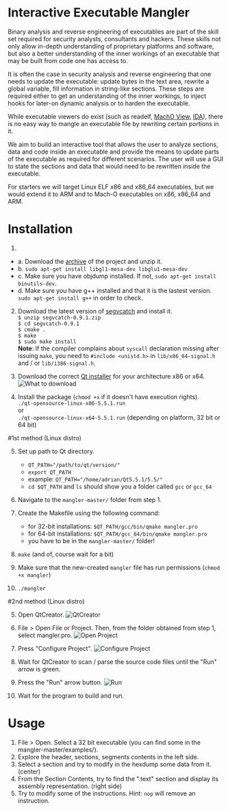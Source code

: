 # Interactive Executable Mangler

Binary analysis and reverse engineering of executables are part of the skill set required for security analysts, consultants and hackers. These skills not only allow in-depth understanding of proprietary platforms and software, but also a better understanding of the inner workings of an executable that may be built from code one has access to.

It is often the case in security analysis and reverse engineering that one needs to update the executable: update bytes in the text area, rewrite a global variable, fill information in string-like sections. These steps are required either to get an understanding of the inner workings, to inject hooks for later-on dynamic analysis or to harden the executable.

While executable viewers do exist (such as readelf, [MachO View][1], [IDA][2]), there is no easy way to mangle an executable file by rewriting certain portions in it.

We aim to build an interactive tool that allows the user to analyze sections, data and code inside an executable and provide the means to update parts of the executable as required for different scenarios. The user will use a GUI to state the sections and data that would need to be rewritten inside the executable.

For starters we will target Linux ELF x86 and x86\_64 executables, but we would extend it to ARM and to Mach-O executables on x86, x86\_64 and ARM.

Installation
=========

1.  
  * a. Download the [archive][3] of the project and unzip it.
  * b. `sudo apt-get install libgl1-mesa-dev libglu1-mesa-dev`
  * c. Make sure you have objdump installed. If not, `sudo apt-get install binutils-dev`.
  * d. Make sure you have g++ installed and that it is the lastest version. `sudo apt-get install g++` in order to check.

2. Download the latest version of [segvcatch][4] and install it.  
`$ unzip segvcatch-0.9.1.zip`  
`$ cd segvcatch-0.9.1`  
`$ cmake .`  
`$ make`  
`$ sudo make install`  
**Note**: If the compiler complains about `syscall` declaration missing after issuing `make`, you need to `#include <unistd.h>` in `lib/x86_64-signal.h` and / or `lib/i386-signal.h`.

3. Download the correct [Qt installer][5] for your architecture x86 or x64.
![What to download](http://i.imgur.com/hnrhyrA.png?1)

4. Install the package (`chmod +x` if it doesn't have execution rights).  
`./qt-opensource-linux-x86-5.5.1.run`  
or  
`./qt-opensource-linux-x64-5.5.1.run` (depending on platform, 32 bit or 64 bit)

#1st method (Linux distro)

5. Set up path to Qt directory.
    * `QT_PATH="/path/to/qt/version/"`
    * `export QT_PATH`
    * example: `QT_PATH="/home/adrian/Qt5.5.1/5.5/"`
    * `cd $QT_PATH` and `ls` should show you a folder called `gcc` or `gcc_64`
    
6. Navigate to the `mangler-master/` folder from step 1.

7. Create the Makefile using the following command:
    * for 32-bit installations: `$QT_PATH/gcc/bin/qmake mangler.pro`
    * for 64-bit installations: `$QT_PATH/gcc_64/bin/qmake mangler.pro`
    * you have to be in the `mangler-master/` folder! 
8. `make` (and of, course wait for a bit)

9. Make sure that the new-created `mangler` file has run permissions (`chmod +x mangler`)

10. `./mangler`

#2nd method (Linux distro)

5. Open QtCreator.
![QtCreator](http://i.imgur.com/5XNKcWo.png)

6. File > Open File or Project.
Then, from the folder obtained from step 1, select mangler.pro.
![Open Project](http://i.imgur.com/DOrdS4C.png)

7. Press "Configure Project".
![Configure Project](http://i.imgur.com/lmDsIgs.png)

8. Wait for QtCreator to scan / parse the source code files until the "Run" arrow is green.

9. Press the "Run" arrow button.
![Run](http://i.imgur.com/F0oEIax.png)

10. Wait for the program to build and run.

Usage
=========
1. File > Open. Select a 32 bit executable (you can find some in the mangler-master/examples/).
2. Explore the header, sections, segments contents in the left side.
3. Select a section and try to modify in the hexdump some data from it. (center)
4. From the Section Contents, try to find the ".text" section and display its assembly representation. (right side)
5. Try to modify some of the instructions. Hint: `nop` will remove an instruction.

[1]: http://sourceforge.net/projects/machoview/
[2]: https://www.hex-rays.com/products/ida/
[3]: https://github.com/stefanmirea/mangler/archive/master.zip
[4]: https://code.google.com/archive/p/segvcatch/downloads
[5]: https://download.qt.io/archive/qt/5.5/5.5.1/